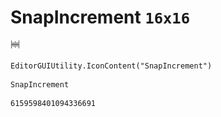 # SnapIncrement `16x16`
<img src="/img/SnapIncrement.png" width=16 height=16>

``` CSharp
EditorGUIUtility.IconContent("SnapIncrement")
```
```
SnapIncrement
```
```
6159598401094336691
```

